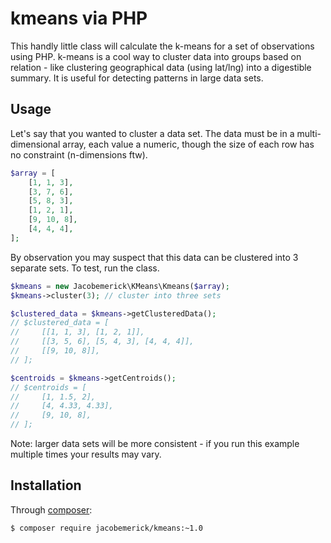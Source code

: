 kmeans via PHP
==============

This handly little class will calculate the k-means for a set of observations using PHP. k-means is a cool way to cluster data into groups based on relation - like clustering geographical data (using lat/lng) into a digestible summary. It is useful for detecting patterns in large data sets.

## Usage

Let's say that you wanted to cluster a data set. The data must be in a multi-dimensional array, each value a numeric, though the size of each row has no constraint (n-dimensions ftw).

```php
$array = [
    [1, 1, 3],
    [3, 7, 6],
    [5, 8, 3],
    [1, 2, 1],
    [9, 10, 8],
    [4, 4, 4],
];
```

By observation you may suspect that this data can be clustered into 3 separate sets. To test, run the class.

```php
$kmeans = new Jacobemerick\KMeans\Kmeans($array);
$kmeans->cluster(3); // cluster into three sets

$clustered_data = $kmeans->getClusteredData();
// $clustered_data = [
//     [[1, 1, 3], [1, 2, 1]],
//     [[3, 5, 6], [5, 4, 3], [4, 4, 4]],
//     [[9, 10, 8]],
// ];

$centroids = $kmeans->getCentroids();
// $centroids = [
//     [1, 1.5, 2],
//     [4, 4.33, 4.33],
//     [9, 10, 8],
// ];
```

Note: larger data sets will be more consistent - if you run this example multiple times your results may vary.

## Installation

Through [composer](http://getcomposer.org):

```bash
$ composer require jacobemerick/kmeans:~1.0
```

